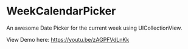# WeekCalendarPicker
An awesome Date Picker for the current week using UICollectionView.

View Demo here: https://youtu.be/zAGPFVdLnKk
